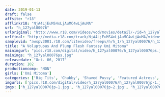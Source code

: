 ```yaml
---
date: 2019-01-13
draft: false
affsite: "r18"
afflinkr18: "NjA4LjEuMS4xLjAuMC4wLjAuMA"
url: "h_127yal00076"
urloriginal: "http://www.r18.com/videos/vod/movies/detail/-/id=h_127yal00076"
urlfinal: "http://media.r18.com/track/NjA4LjEuMS4xLjAuMC4wLjAuMA/videos/vod/movies/detail/-/id=h_127yal00076"
samplevid: "awspv3001.r18.com/litevideo/freepv/h/h_1/h_127yal00076/h_127yal00076_dmb_w.mp4"
title: "A Voluptuous And Plump Flesh Fantasy Umi Mitoma"
mainimgurl: "pics.r18.com/digital/video/h_127yal00076/h_127yal00076ps.jpg"
mainimgs: "h_127yal00076ps.jpg"
releasedate: "Oct. 06, 2017"
duration: 102
productioncomp: "NON"
girls: ['Umi Mitoma']
categories: ['Big Tits', 'Chubby', 'Shaved Pussy', 'Featured Actress', 'Creampie', 'Squirting', 'Hi-Def']
imgurls: ['pics.r18.com/digital/video/h_127yal00076/h_127yal00076jp-1.jpg', 'pics.r18.com/digital/video/h_127yal00076/h_127yal00076jp-2.jpg', 'pics.r18.com/digital/video/h_127yal00076/h_127yal00076jp-3.jpg', 'pics.r18.com/digital/video/h_127yal00076/h_127yal00076jp-4.jpg', 'pics.r18.com/digital/video/h_127yal00076/h_127yal00076jp-5.jpg', 'pics.r18.com/digital/video/h_127yal00076/h_127yal00076jp-6.jpg', 'pics.r18.com/digital/video/h_127yal00076/h_127yal00076jp-7.jpg', 'pics.r18.com/digital/video/h_127yal00076/h_127yal00076jp-8.jpg', 'pics.r18.com/digital/video/h_127yal00076/h_127yal00076jp-9.jpg', 'pics.r18.com/digital/video/h_127yal00076/h_127yal00076jp-10.jpg', 'pics.r18.com/digital/video/h_127yal00076/h_127yal00076jp-11.jpg', 'pics.r18.com/digital/video/h_127yal00076/h_127yal00076jp-12.jpg', 'pics.r18.com/digital/video/h_127yal00076/h_127yal00076jp-13.jpg', 'pics.r18.com/digital/video/h_127yal00076/h_127yal00076jp-14.jpg', 'pics.r18.com/digital/video/h_127yal00076/h_127yal00076jp-15.jpg', 'pics.r18.com/digital/video/h_127yal00076/h_127yal00076jp-16.jpg', 'pics.r18.com/digital/video/h_127yal00076/h_127yal00076jp-17.jpg', 'pics.r18.com/digital/video/h_127yal00076/h_127yal00076jp-18.jpg', 'pics.r18.com/digital/video/h_127yal00076/h_127yal00076jp-19.jpg', 'pics.r18.com/digital/video/h_127yal00076/h_127yal00076jp-20.jpg']
imgs: ['h_127yal00076jp-1.jpg', 'h_127yal00076jp-2.jpg', 'h_127yal00076jp-3.jpg', 'h_127yal00076jp-4.jpg', 'h_127yal00076jp-5.jpg', 'h_127yal00076jp-6.jpg', 'h_127yal00076jp-7.jpg', 'h_127yal00076jp-8.jpg', 'h_127yal00076jp-9.jpg', 'h_127yal00076jp-10.jpg', 'h_127yal00076jp-11.jpg', 'h_127yal00076jp-12.jpg', 'h_127yal00076jp-13.jpg', 'h_127yal00076jp-14.jpg', 'h_127yal00076jp-15.jpg', 'h_127yal00076jp-16.jpg', 'h_127yal00076jp-17.jpg', 'h_127yal00076jp-18.jpg', 'h_127yal00076jp-19.jpg', 'h_127yal00076jp-20.jpg']
---
```

